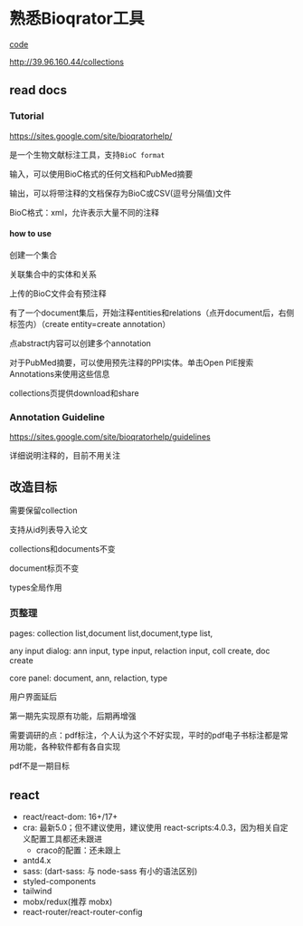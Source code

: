 # 熟悉Bioqrator工具

[code](https://github.com/alo7i/bioqrator)

<http://39.96.160.44/collections>

## read docs

### Tutorial

<https://sites.google.com/site/bioqratorhelp/>

是一个生物文献标注工具，支持`BioC format`

输入，可以使用BioC格式的任何文档和PubMed摘要

输出，可以将带注释的文档保存为BioC或CSV(逗号分隔值)文件

BioC格式：xml，允许表示大量不同的注释

#### how to use

创建一个集合

关联集合中的实体和关系

上传的BioC文件会有预注释

有了一个document集后，开始注释entities和relations（点开document后，右侧标签内）（create entity=create annotation）

点abstract内容可以创建多个annotation

对于PubMed摘要，可以使用预先注释的PPI实体。单击Open PIE搜索Annotations来使用这些信息

collections页提供download和share

### Annotation Guideline

<https://sites.google.com/site/bioqratorhelp/guidelines>

详细说明注释的，目前不用关注

## 改造目标

需要保留collection

支持从id列表导入论文

collections和documents不变

document标页不变

types全局作用

### 页整理

pages: collection list,document list,document,type list,

any input dialog: ann input, type input, relaction input, coll create, doc create

core panel: document, ann, relaction, type

用户界面延后

第一期先实现原有功能，后期再增强

需要调研的点：pdf标注，个人认为这个不好实现，平时的pdf电子书标注都是常用功能，各种软件都有各自实现

pdf不是一期目标

## react

- react/react-dom: 16+/17+
- cra: 最新5.0；但不建议使用，建议使用 react-scripts:4.0.3，因为相关自定义配置工具都还未跟进
  - craco的配置：还未跟上
- antd4.x
- sass: (dart-sass: 与 node-sass 有小的语法区别)
- styled-components
- tailwind
- mobx/redux(推荐 mobx)
- react-router/react-router-config
